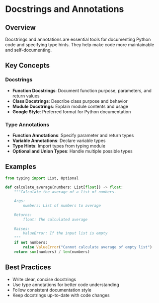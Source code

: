 
# Docstrings and Annotations

## Overview

Docstrings and annotations are essential tools for documenting Python code and specifying type hints. They help make code more maintainable and self-documenting.

## Key Concepts

### Docstrings
- **Function Docstrings**: Document function purpose, parameters, and return values
- **Class Docstrings**: Describe class purpose and behavior
- **Module Docstrings**: Explain module contents and usage
- **Google Style**: Preferred format for Python documentation

### Type Annotations
- **Function Annotations**: Specify parameter and return types
- **Variable Annotations**: Declare variable types
- **Type Hints**: Import types from typing module
- **Optional and Union Types**: Handle multiple possible types

## Examples

```python
from typing import List, Optional

def calculate_average(numbers: List[float]) -> float:
    """Calculate the average of a list of numbers.
    
    Args:
        numbers: List of numbers to average
        
    Returns:
        float: The calculated average
        
    Raises:
        ValueError: If the input list is empty
    """
    if not numbers:
        raise ValueError("Cannot calculate average of empty list")
    return sum(numbers) / len(numbers)
```

## Best Practices
- Write clear, concise docstrings
- Use type annotations for better code understanding
- Follow consistent documentation style
- Keep docstrings up-to-date with code changes
